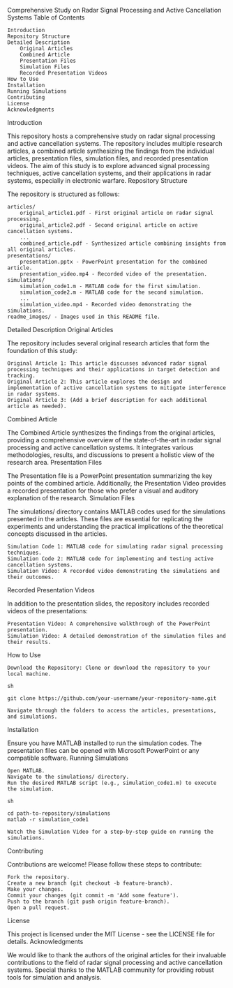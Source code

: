 Comprehensive Study on Radar Signal Processing and Active Cancellation Systems
Table of Contents

    Introduction
    Repository Structure
    Detailed Description
        Original Articles
        Combined Article
        Presentation Files
        Simulation Files
        Recorded Presentation Videos
    How to Use
    Installation
    Running Simulations
    Contributing
    License
    Acknowledgments

Introduction

This repository hosts a comprehensive study on radar signal processing and active cancellation systems. The repository includes multiple research articles, a combined article synthesizing the findings from the individual articles, presentation files, simulation files, and recorded presentation videos. The aim of this study is to explore advanced signal processing techniques, active cancellation systems, and their applications in radar systems, especially in electronic warfare.
Repository Structure

The repository is structured as follows:

    articles/
        original_article1.pdf - First original article on radar signal processing.
        original_article2.pdf - Second original article on active cancellation systems.
        ...
        combined_article.pdf - Synthesized article combining insights from all original articles.
    presentations/
        presentation.pptx - PowerPoint presentation for the combined article.
        presentation_video.mp4 - Recorded video of the presentation.
    simulations/
        simulation_code1.m - MATLAB code for the first simulation.
        simulation_code2.m - MATLAB code for the second simulation.
        ...
        simulation_video.mp4 - Recorded video demonstrating the simulations.
    readme_images/ - Images used in this README file.

Detailed Description
Original Articles

The repository includes several original research articles that form the foundation of this study:

    Original Article 1: This article discusses advanced radar signal processing techniques and their applications in target detection and tracking.
    Original Article 2: This article explores the design and implementation of active cancellation systems to mitigate interference in radar systems.
    Original Article 3: (Add a brief description for each additional article as needed).

Combined Article

The Combined Article synthesizes the findings from the original articles, providing a comprehensive overview of the state-of-the-art in radar signal processing and active cancellation systems. It integrates various methodologies, results, and discussions to present a holistic view of the research area.
Presentation Files

The Presentation file is a PowerPoint presentation summarizing the key points of the combined article. Additionally, the Presentation Video provides a recorded presentation for those who prefer a visual and auditory explanation of the research.
Simulation Files

The simulations/ directory contains MATLAB codes used for the simulations presented in the articles. These files are essential for replicating the experiments and understanding the practical implications of the theoretical concepts discussed in the articles.

    Simulation Code 1: MATLAB code for simulating radar signal processing techniques.
    Simulation Code 2: MATLAB code for implementing and testing active cancellation systems.
    Simulation Video: A recorded video demonstrating the simulations and their outcomes.

Recorded Presentation Videos

In addition to the presentation slides, the repository includes recorded videos of the presentations:

    Presentation Video: A comprehensive walkthrough of the PowerPoint presentation.
    Simulation Video: A detailed demonstration of the simulation files and their results.

How to Use

    Download the Repository: Clone or download the repository to your local machine.

    sh

    git clone https://github.com/your-username/your-repository-name.git

    Navigate through the folders to access the articles, presentations, and simulations.

Installation

Ensure you have MATLAB installed to run the simulation codes. The presentation files can be opened with Microsoft PowerPoint or any compatible software.
Running Simulations

    Open MATLAB.
    Navigate to the simulations/ directory.
    Run the desired MATLAB script (e.g., simulation_code1.m) to execute the simulation.

    sh

    cd path-to-repository/simulations
    matlab -r simulation_code1

    Watch the Simulation Video for a step-by-step guide on running the simulations.

Contributing

Contributions are welcome! Please follow these steps to contribute:

    Fork the repository.
    Create a new branch (git checkout -b feature-branch).
    Make your changes.
    Commit your changes (git commit -m 'Add some feature').
    Push to the branch (git push origin feature-branch).
    Open a pull request.

License

This project is licensed under the MIT License - see the LICENSE file for details.
Acknowledgments

We would like to thank the authors of the original articles for their invaluable contributions to the field of radar signal processing and active cancellation systems. Special thanks to the MATLAB community for providing robust tools for simulation and analysis.
